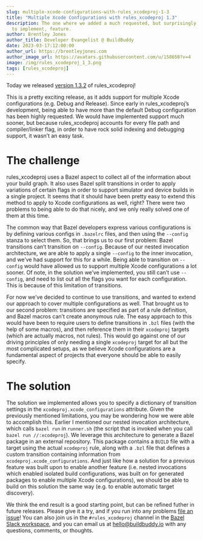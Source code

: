```yaml
---
slug: multiple-xcode-configurations-with-rules_xcodeproj-1-3
title: "Multiple Xcode Configurations with rules_xcodeproj 1.3"
description: The one where we added a much requested, but surprisingly difficult
  to implement, feature.
author: Brentley Jones
author_title: Developer Evangelist @ BuildBuddy
date: 2023-03-17:12:00:00
author_url: https://brentleyjones.com
author_image_url: https://avatars.githubusercontent.com/u/158658?v=4
image: /img/rules_xcodeproj_1_3.png
tags: [rules_xcodeproj]
---
```


Today we released [version 1.3.2][version-1.3] of rules_xcodeproj!

This is a pretty exciting release, as it adds support for multiple Xcode
configurations (e.g. Debug and Release). Since early in rules_xcodeproj’s
development, being able to have more than the default Debug configuration has
been highly requested. We would have implemented support much sooner, but
because rules_xcodeproj accounts for every file path and compiler/linker flag,
in order to have rock solid indexing and debugging support, it wasn’t an easy
task.

[version-1.3]: https://github.com/buildbuddy-io/rules_xcodeproj/releases/tag/1.3.2

<!-- truncate -->

# The challenge

rules_xcodeproj uses a Bazel aspect to collect all of the information about your
build graph. It also uses Bazel split transitions in order to apply variations
of certain flags in order to support simulator and device builds in a single
project. It seems that it should have been pretty easy to extend this method to
apply to Xcode configurations as well, right? There were two problems to being
able to do that nicely, and we only really solved one of them at this time.

The common way that Bazel developers express various configurations is by
defining various configs in `.bazelrc` files, and then using the `--config`
stanza to select them. So, that brings us to our first problem: Bazel
transitions can’t transition on `--config`. Because of our nested invocation
architecture, we are able to apply a single `--config` to the inner invocation,
and we’ve had support for this for a while. Being able to transition on
`--config` would have allowed us to support multiple Xcode configurations a lot
sooner. Of note, in the solution we’ve implemented, you still can’t use
`--config`, and need to list out all the flags you want for each configuration.
This is because of this limitation of transitions.

For now we’ve decided to continue to use transitions, and wanted to extend our
approach to cover multiple configurations as well. That brought us to our second
problem: transitions are specified as part of a rule definition, and Bazel
macros can’t create anonymous rule. The easy approach to this would have been to
require users to define transitions in `.bzl` files (with the help of some
macros), and then reference them in their `xcodeproj` targets (which are
actually macros, not rules). This would go against one of our driving principles
of only needing a single `xcodeproj` target for all but the most complicated
setups, as we believe Xcode configurations are a fundamental aspect of projects
that everyone should be able to easily specify.

# The solution

The solution we implemented allows you to specify a dictionary of transition
settings in the `xcodeproj.xcode_configurations` attribute. Given the
previously mentioned limitations, you may be wondering how we were able to
accomplish this. Earlier I mentioned our nested invocation architecture, which
calls `bazel run` in `runner.sh` (the script that is invoked when you call
`bazel run //:xcodeproj`). We leverage this architecture to generate a Bazel
package in an external repository. This package contains a `BUILD` file with a
target using the actual `xcodeproj` rule, along with a `.bzl` file that defines
a custom transition containing information from
`xcodeproj.xcode_configurations`. And just like how a solution for a previous
feature was built upon to enable another feature (i.e. nested invocations which
enabled isolated build configurations, was built on for generated packages to
enable multiple Xcode configurations), we should be able to build on this
solution the same way (e.g. to enable automatic target discovery).

We think the end result is a good starting point, but can be refined futher in
future releases. Please give it a try, and if you run into any problems
[file an issue][file-an-issue]! You can also join us in the `#rules_xcodeproj`
channel in the [Bazel Slack workspace][bazel-slack], and you can email us at
<hello@buildbuddy.io> with any questions, comments, or thoughts.

[bazel-slack]: https://slack.bazel.build/
[file-an-issue]: https://github.com/buildbuddy-io/rules_xcodeproj/issues/new/choose
[issues]: https://github.com/buildbuddy-io/rules_xcodeproj/issues
